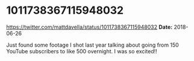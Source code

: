 # 1011738367115948032
https://twitter.com/mattdavella/status/1011738367115948032
**Date:** 2018-06-26

Just found some footage I shot last year talking about going from 150 YouTube subscribers to like 500 overnight. I was so excited!!
